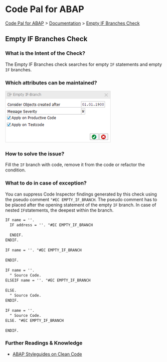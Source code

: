 # Code Pal for ABAP

[Code Pal for ABAP](../../README.md) > [Documentation](../check_documentation.md) > [Empty IF Branches Check](empty-if-branches.md)

## Empty IF Branches Check

### What is the Intent of the Check?

The Empty IF Branches check searches for empty `IF` statements and empty `IF` branches.

### Which attributes can be maintained?

![Attributes](./imgs/empty_if_branch.png)

### How to solve the issue?

Fill the `IF` branch with code, remove it from the code or refactor the condition.

### What to do in case of exception?

You can suppress Code Inspector findings generated by this check using the pseudo comment `"#EC EMPTY_IF_BRANCH`. The pseudo comment has to be placed after the opening statement of the empty `IF` branch. In case of nested `IF`statements, the deepest within the branch.

```abap
IF name = ''.
  IF address = ''. "#EC EMPTY_IF_BRANCH

  ENDIF.
ENDIF.

IF name = ''. "#EC EMPTY_IF_BRANCH

ENDIF.

IF name = ''.
  " Source Code.
ELSEIF name = ''. "#EC EMPTY_IF_BRANCH

ELSE.
  " Source Code.
ENDIF.

IF name = ''.
  " Source Code. 
ELSE. "#EC EMPTY_IF_BRANCH

ENDIF.
```

### Further Readings & Knowledge

* [ABAP Styleguides on Clean Code](https://github.com/SAP/styleguides/blob/master/clean-abap/CleanABAP.md#no-empty-if-branches)
